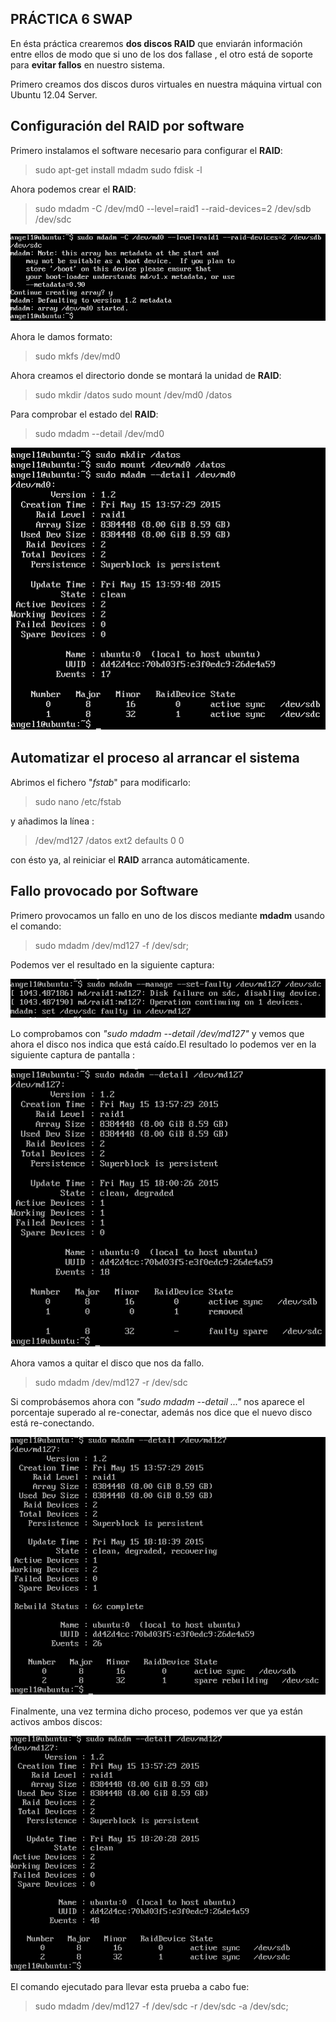 
## **PRÁCTICA 6 SWAP** ##

En ésta práctica crearemos **dos discos RAID** que enviarán información entre ellos de modo que si uno de los dos fallase , el otro está de soporte para **evitar fallos** en nuestro sistema.

Primero creamos dos discos duros virtuales en nuestra máquina virtual con Ubuntu 12.04 Server.

## Configuración del RAID por software ##

Primero instalamos el software necesario para configurar el **RAID**:

> sudo apt-get install mdadm
> sudo fdisk -l 

Ahora podemos crear el **RAID**:

> sudo mdadm -C /dev/md0 --level=raid1 --raid-devices=2 /dev/sdb /dev/sdc

![enter image description here](https://raw.githubusercontent.com/insua1990/SWAP/master/PRACTICAS/pr6/imgpr6/Captura1.PNG)

Ahora le damos formato:

> sudo mkfs /dev/md0

Ahora creamos el directorio donde se montará la unidad de **RAID**:

> sudo mkdir /datos
> sudo mount /dev/md0 /datos

Para comprobar el estado del **RAID**:

> sudo mdadm --detail /dev/md0

![enter image description here](https://github.com/insua1990/SWAP/blob/master/PRACTICAS/pr6/imgpr6/Captura2%20%281%29.PNG?raw=true)

## Automatizar el proceso al arrancar el sistema ##

Abrimos el fichero "*fstab*" para modificarlo:

> sudo nano /etc/fstab 

y añadimos la línea : 

> /dev/md127 /datos ext2 defaults 0 0

con ésto ya, al reiniciar el **RAID** arranca automáticamente.

## Fallo provocado por Software ##

Primero provocamos un fallo en uno de los discos mediante **mdadm** usando el comando:

> sudo mdadm /dev/md127 -f /dev/sdr;

Podemos ver el resultado en la siguiente captura:

![enter image description here](https://raw.githubusercontent.com/insua1990/SWAP/master/PRACTICAS/pr6/imgpr6/falloprovocado.PNG)

Lo comprobamos con *"sudo mdadm --detail /dev/md127"* y vemos que ahora el disco nos indica que está caído.El resultado lo podemos ver en la siguiente captura de pantalla :

![enter image description here](https://raw.githubusercontent.com/insua1990/SWAP/master/PRACTICAS/pr6/imgpr6/comprobacionfallo.PNG)

Ahora vamos a quitar el disco que nos da fallo.

> sudo mdadm /dev/md127 -r /dev/sdc

Si comprobásemos ahora con *"sudo mdadm --detail ..."* nos aparece el porcentaje superado al re-conectar, además nos dice que el nuevo disco está re-conectando.

![enter image description here](https://raw.githubusercontent.com/insua1990/SWAP/master/PRACTICAS/pr6/imgpr6/reconectando%20disco.PNG)

Finalmente, una vez termina dicho proceso, podemos ver que ya están activos ambos discos:

![enter image description here](https://raw.githubusercontent.com/insua1990/SWAP/master/PRACTICAS/pr6/imgpr6/final.PNG) 
    
  El comando ejecutado para llevar esta prueba a cabo fue:

> sudo mdadm /dev/md127 -f /dev/sdc -r /dev/sdc -a /dev/sdc;